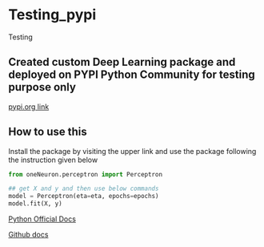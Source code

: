 # Testing_pypi
Testing

## Created custom Deep Learning package and deployed on PYPI Python Community for testing purpose only
[pypi.org link](https://pypi.org/project/Testing-pypi-nik-vaibhav18/0.0.1/)

## How to use this

Install the package by visiting the upper link and use the package following the instruction given below 

```python
from oneNeuron.perceptron import Perceptron

## get X and y and then use below commands
model = Perceptron(eta=eta, epochs=epochs)
model.fit(X, y)
```

[Python Official Docs](https://packaging.python.org/tutorials/packaging-projects/)

[Github docs](https://docs.github.com/en/actions/automating-builds-and-tests/building-and-testing-python#publishing-to-package-registries)

